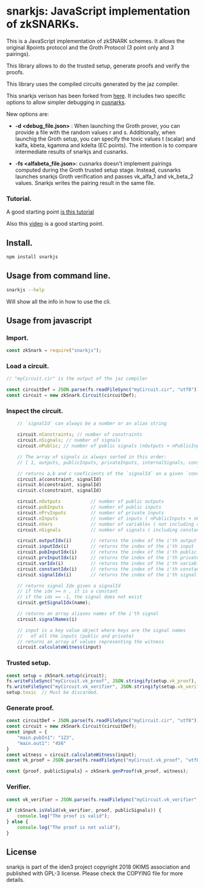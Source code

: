 # snarkjs: JavaScript implementation of zkSNARKs.

This is a JavaScript implementation of zkSNARK schemes. It allows the original 8points protocol
and the Groth Protocol (3 point only and 3 pairings). 

This library allows to do the trusted setup, generate proofs and verify the proofs.

This library uses the compiled circuits generated by the jaz compiler.

This snarkjs verison has been forked from [here](https://github.com/iden3/snarkjs.git). It includes two specific
options to allow simpler debugging in [cusnarks](https://github.com/iden3/cusnarks.git).

New options are:
* **-d <debug_file.json>** : When launching the Groth prover, you can provide a file with the random values r and s.
  Additionally, when launchig the Groth setup, you can specify the toxic values t (scalar) and kalfa, kbeta,
  kgamma and kdelta (EC points). The intention is to compare intermediate results of snarkjs and cusnarks.
  
* **-fs <alfabeta_file.json>**: cusnarks doesn't implement pairings computed during the Groth trusted setup stage. Instead, cusnarks launches snarkjs Groth verification and passes vk_alfa_1 and vk_beta_2 values. Snarkjs writes the pairing result in the same file. 


### Tutorial.

A good starting point [is this tutorial](https://github.com/iden3/circom/blob/master/TUTORIAL.md)

Also this [video](https://www.youtube.com/watch?v=-9TJa1hVsKA) is a good starting point.

## Install.

```sh
npm install snarkjs
```

## Usage from command line.


```sh
snarkjs --help
```

Will show all the info in how to use the cli.

## Usage from javascript


### Import.

```js
const zkSnark = require("snarkjs");
```

### Load a circuit.

```js
// "myCircuit.cir" is the output of the jaz compiler

const circuitDef = JSON.parse(fs.readFileSync("myCircuit.cir", "utf8"));
const circuit = new zkSnark.Circuit(circuitDef);
```

### Inspect the circuit.

```js
    // `signalId` can always be a number or an alias string

    circuit.nConstraints; // number of constraints
    circuit.nSignals; // number of signals
    circuit.nPublic; // number of public signals (nOutputs + nPublicInputs)

    // The array of signals is always sorted in this order:
    // [ 1, outputs, publicInputs, privateInputs, internalSignals, constants]

    // returns a,b and c coeficients of the `signalId` on a given `constraint`
    circuit.a(constraint, signalId)
    circuit.b(constraint, signalId)
    circuit.c(constraint, signalId)

    circuit.nOutputs           // number of public outputs
    circuit.pubInputs          // number of public inputs
    circuit.nPrvInputs         // number of private inputs
    circuit.nInputs            // number of inputs ( nPublicInputs + nPrivateInputs)
    circuit.nVars              // number of variables ( not including constants (one is a variable) )
    circuit.nSignals           // number of signals ( including constants )

    circuit.outputIdx(i)       // returns the index of the i'th output
    circuit.inputIdx(i)        // returns the index of the i'th input
    circuit.pubInputIdx(i)     // returns the index of the i'th public input
    circuit.prvInputIdx(i)     // returns the index of the i'th private input
    circuit.varIdx(i)          // returns the index of the i'th variable
    circuit.constantIdx(i)     // returns the index of the i'th constant
    circuit.signalIdx(i)       // returns the index of the i'th signal

    // returns signal Idx given a signalId
    // if the idx >= n , it is a constant
    // if the idx == -1, the signal does not exist
    circuit.getSignalIdx(name);

    // returns an array aliases names of the i'th signal
    circuit.signalNames(i)

    // input is a key value object where keys are the signal names
    //   of all the inputs (public and private)
    // returns an array of values representing the witness
    circuit.calculateWitness(input)
```

### Trusted setup.

```js
const setup = zkSnark.setup(circuit);
fs.writeFileSync("myCircuit.vk_proof", JSON.stringify(setup.vk_proof), "utf8");
fs.writeFileSync("myCircuit.vk_verifier", JSON.stringify(setup.vk_verifier), "utf8");
setup.toxic  // Must be discarded.
```

### Generate proof.

```js
const circuitDef = JSON.parse(fs.readFileSync("myCircuit.cir", "utf8"));
const circuit = new zkSnark.Circuit(circuitDef);
const input = {
    "main.pubIn1": "123",
    "main.out1": "456"
}
const witness = circuit.calculateWitness(input);
const vk_proof = JSON.parse(fs.readFileSync("myCircuit.vk_proof", "utf8"));

const {proof, publicSignals} = zkSnark.genProof(vk_proof, witness);
```

### Verifier.

```js
const vk_verifier = JSON.parse(fs.readFileSync("myCircuit.vk_verifier", "utf8"));

if (zkSnark.isValid(vk_verifier, proof, publicSignals)) {
    console.log("The proof is valid");
} else {
    console.log("The proof is not valid");
}
```

## License

snarkjs is part of the iden3 project copyright 2018 0KIMS association and published with GPL-3 license. Please check the COPYING file for more details.
